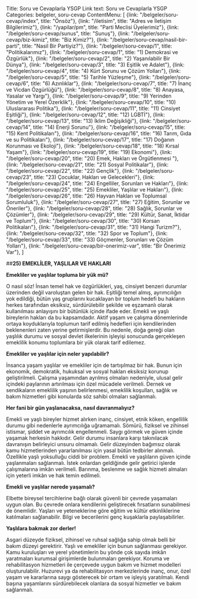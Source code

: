 Title: Soru ve Cevaplarla YSGP
Link text: Soru ve Cevaplarla YSGP
Categories: belgeler, soru-cevap
ContentMenu: [
  {link: "/belgeler/soru-cevap/index", title: "Önsöz"},
  {link: "/iletisim", title: "Adres ve İletişim Bilgilerimiz"},
  {link: "/yapilar/pm", title: "Parti Meclisi Üyelerimiz"},
  {link: "/belgeler/soru-cevap/sunus", title: "Sunuş"},
  {link: "/belgeler/soru-cevap/biz-kimiz", title: "Biz Kimiz?"},
  {link: "/belgeler/soru-cevap/nasil-bir-parti", title: "Nasil Bir Partiyiz?"},
  {link: "/belgeler/soru-cevap/1", title: "Politikalarımız"},
  {link: "/belgeler/soru-cevap/1", title: "1) Demokrasi ve Özgürlük"},
  {link: "/belgeler/soru-cevap/2", title: "2) Yaşanılabilir Bir Dünya"},
  {link: "/belgeler/soru-cevap/3", title: "3) Eşitlik ve Adalet"},
  {link: "/belgeler/soru-cevap/4", title: "4) Kürt Sorunu ve Çözüm Yolları"},
  {link: "/belgeler/soru-cevap/5", title: "5) Tarihle Yüzleşme"},
  {link: "/belgeler/soru-cevap/6", title: "6) Azınlıklar"},
  {link: "/belgeler/soru-cevap/7", title: "7) İnanç ve Vicdan Özgürlüğü"},
  {link: "/belgeler/soru-cevap/8", title: "8) Anayasa, Yasalar ve Yargı"},
  {link: "/belgeler/soru-cevap/9", title: "9) Yerinden Yönetim ve Yerel Özerklik"},
  {link: "/belgeler/soru-cevap/10", title: "10) Uluslararası Politika"},
  {link: "/belgeler/soru-cevap/11", title: "11) Cinsiyet Eşitliği"},
  {link: "/belgeler/soru-cevap/12", title: "12) LGBTİ"},
  {link: "/belgeler/soru-cevap/13", title: "13) İklim Değişikliği"},
  {link: "/belgeler/soru-cevap/14", title: "14) Enerji Sorunu"},
  {link: "/belgeler/soru-cevap/15", title: "15) Kent Politikaları"},
  {link: "/belgeler/soru-cevap/16", title: "16) Tarım, Gıda ve su Politikaları"},
  {link: "/belgeler/soru-cevap/17", title: "17) Doğanın Korunması ve Ekoloji"},
  {link: "/belgeler/soru-cevap/18", title: "18) Kırsal Yaşam"},
  {link: "/belgeler/soru-cevap/19", title: "19) Ekonomi"},
  {link: "/belgeler/soru-cevap/20", title: "20) Emek, Hakları ve Örgütlenmesi
"},
  {link: "/belgeler/soru-cevap/21", title: "21) Sosyal Politikalar"},
  {link: "/belgeler/soru-cevap/22", title: "22) Gençlik"},
  {link: "/belgeler/soru-cevap/23", title: "23) Çocuklar, Hakları ve Gelecekleri"},
  {link: "/belgeler/soru-cevap/24", title: "24) Engelliler, Sorunları ve Hakları"},
  {link: "/belgeler/soru-cevap/25", title: "25) Emekliler, Yaşlılar ve Hakları"},
  {link: "/belgeler/soru-cevap/26", title: "26) Hayvan Hakları ve Toplumsal Sorumluluk"},
  {link: "/belgeler/soru-cevap/27", title: "27) Eğitim, Sorunlar ve Öneriler"},
  {link: "/belgeler/soru-cevap/28", title: "28) Sağlık, Sorunlar ve Çözümler"},
  {link: "/belgeler/soru-cevap/29", title: "29) Kültür, Sanat, İktidar ve Toplum"},
  {link: "/belgeler/soru-cevap/30", title: "30) Korsan Politikaları"},
  {link: "/belgeler/soru-cevap/31", title: "31) Hangi Turizm?"},
  {link: "/belgeler/soru-cevap/32", title: "32) Spor ve Toplum"},
  {link: "/belgeler/soru-cevap/33", title: "33) Göçmenler, Sorunları ve Çözüm Yolları"},
  {link: "/belgeler/soru-cevap/bir-onerimiz-var", title: "Bir Önerimiz Var"},
  ]


##**25) EMEKLİLER, YAŞLILAR VE HAKLARI**

**Emekliler ve yaşlılar topluma bir yük mü?**

O nasıl söz! İnsan temel hak ve özgürlükleri, yaş, cinsiyet benzeri durumlar üzerinden değil varoluştan gelen bir hak. Eşitliği temel almış, ayrımcılığın yok edildiği, bütün yaş gruplarını kucaklayan bir toplum hedefi bu hakların herkes tarafından eksiksiz, sürdürülebilir şekilde ve eşzamanlı olarak kullanılması anlayışını bir bütünlük içinde ifade eder. Emekli ve yaşlı bireylerin hakları da bu kapsamdadır. Aktif yaşam ve çalışma dönemlerinde ortaya koyduklarıyla toplumun tarif edilmiş hedefleri için kendilerinden beklenenleri zaten yerine getirmişlerdir. Bu nedenle, doğa gereği olan yaşlılık durumu ve sosyal devlet ilkelerinin işleyişi sonucunda gerçekleşen emeklilik konumu toplumlara bir yük olarak tarif edilemez.

**Emekliler ve yaşlılar için neler yapılabilir?**

İnsanca yaşam yaşlılar ve emekliler için de tartışılmaz bir hak. Bunun için ekonomik, demokratik, hukuksal ve sosyal hakları eksiksiz korunup geliştirilmeli. Çalışma yaşamından ayrılmış olmaları nedeniyle, ulusal gelir içindeki paylarının artırılması için özel mücadele verilmeli. Dernek ve sendikaların emeklilik yaşının belirlenmesi, emeklilik koşulları, sağlık ve bakım hizmetleri gibi konularda söz sahibi olmaları sağlanmalı.

**Her fani bir gün yaşlanacaksa, nasıl davranmalıyız?**
 
Emekli ve yaşlı bireyler hizmet alırken inanç, cinsiyet, etnik köken, engellilik durumu gibi nedenlerle ayrımcılığa uğramamalı. Sömürü, fiziksel ve zihinsel istismar, şiddet ve ayrımcılık engellenmeli. Saygı görmek ve güven içinde yaşamak herkesin hakkıdır. Gelir durumu insanlara karşı takınılacak davranışın belirleyici unsuru olmamalı. Gelir düzeyinden bağımsız olarak kamu hizmetlerinden yararlanılması için yasal bütün tedbirler alınmalı. Özellikle yaşlı yoksulluğu ciddi bir problem. Emekli ve yaşlıların güven içinde yaşlanmaları sağlanmalı. İstek onlardan geldiğinde gelir getirici işlerde çalışmalarına imkân verilmeli. Barınma, beslenme ve sağlık hizmeti almaları için yeterli imkân ve hak temin edilmeli.

**Emekli ve yaşlılar nerede yaşamalı?**

Elbette bireysel tercihlerine bağlı olarak güvenli bir çevrede yaşamaları uygun olan. Bu çevrede onlara kendilerini geliştirecek fırsatların sunabilmesi de önemlidir. Yaşları ve yeteneklerine göre eğitim ve kültür etkinliklerine katılmaları sağlanabilir. Bilgi ve becerilerini genç kuşaklarla paylaşabilirler.

**Yaşlılara bakmak zor derler!**

Asgari düzeyde fiziksel, zihinsel ve ruhsal sağlığa sahip olmak belli bir bakım düzeyi gerektirir. Yaşlı ve emekliler için bunun sağlanması gerekiyor. Kamu kuruluşları ve yerel yönetimlerin bu yönde çok sayıda imkân yaratmaları kurumsal girişimlerde bulunmaları gerekiyor. Koruma ve rehabilitasyon hizmetleri ile çerçevede uygun bakım ve hizmet modelleri oluşturulabilir. Huzurevi ya da rehabilitasyon merkezlerinde inanç, onur, özel yaşam ve kararlarına saygı gösterecek bir ortam ve işleyiş yaratılmalı. Kendi başına yaşamlarını sürdürebilecek olanlara da sosyal hizmetler ve bakım sağlanmalı.




